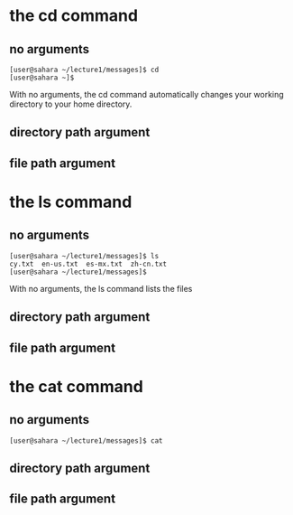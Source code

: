 # the cd command
## no arguments
```
[user@sahara ~/lecture1/messages]$ cd
[user@sahara ~]$ 
```
With no arguments, the cd command automatically changes your working directory to your home directory.
## directory path argument
## file path argument

# the ls command
## no arguments
```
[user@sahara ~/lecture1/messages]$ ls
cy.txt  en-us.txt  es-mx.txt  zh-cn.txt
[user@sahara ~/lecture1/messages]$
```
With no arguments, the ls command lists the files
## directory path argument
## file path argument

# the cat command
## no arguments
```
[user@sahara ~/lecture1/messages]$ cat

```
## directory path argument
## file path argument
